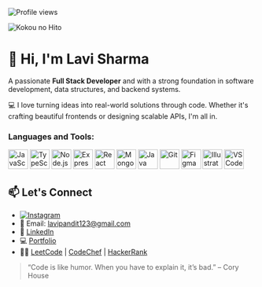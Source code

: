 ![Profile views](https://komarev.com/ghpvc/?username=dev-Lavi&label=Profile%20views&color=0e75b6&style=flat)




![Kokou no Hito]([[[[https://media.tenor.com/3LrB6H3g_hcAAAAC/kokou-no-hito.gif](https://media1.tenor.com/m/VNv2gnqXFrMAAAAC/kokou-no-hito.gif)](https://media1.tenor.com/m/9BML3MCCd9AAAAAd/climber.gif)](https://itunes.apple.com/app/apple-store/id917932200?pt=39040802&ct=Media1GIFV2&mt=8)](https://c.tenor.com/VNv2gnqXFrMAAAAd/tenor.gif))



# 👋 Hi, I'm Lavi Sharma

A passionate **Full Stack Developer** and with a strong foundation in software development, data structures, and backend systems.

💻 I love turning ideas into real-world solutions through code. Whether it's crafting beautiful frontends or designing scalable APIs, I'm all in.

<h3>Languages and Tools:</h3> 

<p align="left">
  <img src="https://cdn.jsdelivr.net/gh/devicons/devicon/icons/javascript/javascript-original.svg" alt="JavaScript" width="40" height="40"/>
  <img src="https://cdn.jsdelivr.net/gh/devicons/devicon/icons/typescript/typescript-original.svg" alt="TypeScript" width="40" height="40"/>
  <img src="https://cdn.jsdelivr.net/gh/devicons/devicon/icons/nodejs/nodejs-original.svg" alt="Node.js" width="40" height="40"/>
  <img src="https://cdn.jsdelivr.net/gh/devicons/devicon/icons/express/express-original.svg" alt="Express" width="40" height="40"/>
  <img src="https://cdn.jsdelivr.net/gh/devicons/devicon/icons/react/react-original.svg" alt="React" width="40" height="40"/>
  <img src="https://cdn.jsdelivr.net/gh/devicons/devicon/icons/mongodb/mongodb-original.svg" alt="MongoDB" width="40" height="40"/>
  <img src="https://cdn.jsdelivr.net/gh/devicons/devicon/icons/java/java-original.svg" alt="Java" width="40" height="40"/>
  <img src="https://cdn.jsdelivr.net/gh/devicons/devicon/icons/git/git-original.svg" alt="Git" width="40" height="40"/>
  <img src="https://cdn.jsdelivr.net/gh/devicons/devicon/icons/figma/figma-original.svg" alt="Figma" width="40" height="40"/>
  <img src="https://cdn.jsdelivr.net/gh/devicons/devicon/icons/illustrator/illustrator-line.svg" alt="Illustrator" width="40" height="40"/>
  <img src="https://cdn.jsdelivr.net/gh/devicons/devicon/icons/vscode/vscode-original.svg" alt="VS Code" width="40" height="40"/>
</p>

## 📫 Let's Connect
- [![Instagram](https://img.shields.io/badge/-Instagram-E4405F?style=flat-square&logo=instagram&logoColor=white)](https://www.instagram.com/lavi_pachauri_?utm_source=qr&igsh=YmJjYnNocHR0M2o3)
- 📧 Email: [lavipandit123@gmail.com](mailto:lavipandit123@gmail.com)
- 🔗 [LinkedIn](https://www.linkedin.com/in/lavi-sharma-332a6a327/)  
- 💻 [Portfolio]()  
- 👨‍💻 [LeetCode](https://leetcode.com/u/Lavi10/) | [CodeChef](https://www.codechef.com/users/lavi_dev) | [HackerRank](https://www.hackerrank.com/profile/lavipandit123)

> “Code is like humor. When you have to explain it, it’s bad.” – Cory House
